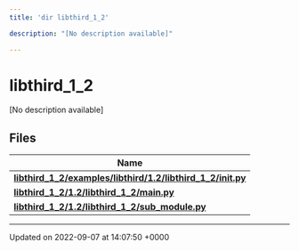 ```yaml
---
title: 'dir libthird_1_2'

description: "[No description available]"

---
```


# libthird_1_2

[No description available]

## Files

| Name           |
| -------------- |
| **[libthird_1_2/examples/libthird/1.2/libthird_1_2/__init__.py](/documentation/code/files/examples_2libthird_21_82_2libthird__1__2_2____init_____8py/#file-exampleslibthird12libthird-1-2-init-py)**  |
| **[libthird_1_2/1.2/libthird_1_2/main.py](/documentation/code/files/1_82_2libthird__1__2_2main_8py/#file-12libthird-1-2mainpy)**  |
| **[libthird_1_2/1.2/libthird_1_2/sub_module.py](/documentation/code/files/1_82_2libthird__1__2_2sub__module_8py/#file-12libthird-1-2sub-modulepy)**  |






-------------------------------

Updated on 2022-09-07 at 14:07:50 +0000
